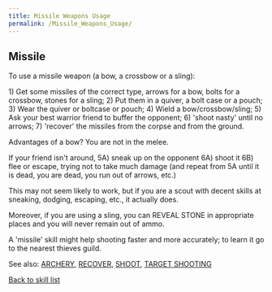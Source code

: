 ```yaml
---
title: Missile Weapons Usage
permalink: /Missile_Weapons_Usage/
---
```


## Missile

To use a missile weapon (a bow, a crossbow or a sling):

1\) Get some missiles of the correct type, arrows for a bow, bolts for a
crossbow, stones for a sling; 2) Put them in a quiver, a bolt case or a
pouch; 3) Wear the quiver or boltcase or pouch; 4) Wield a
bow/crossbow/sling; 5) Ask your best warrior friend to buffer the
opponent; 6) 'shoot nasty' until no arrows; 7) 'recover' the missiles
from the corpse and from the ground.

Advantages of a bow? You are not in the melee.

If your friend isn't around, 5A) sneak up on the opponent 6A) shoot it
6B) flee or escape, trying not to take much damage (and repeat from 5A
until it is dead, you are dead, you run out of arrows, etc.)

This may not seem likely to work, but if you are a scout with decent
skills at sneaking, dodging, escaping, etc., it actually does.

Moreover, if you are using a sling, you can REVEAL STONE in appropriate
places and you will never remain out of ammo.

A 'missile' skill might help shooting faster and more accurately; to
learn it go to the nearest thieves guild.

See also: [ARCHERY](ARCHERY "wikilink"), [RECOVER](RECOVER "wikilink"),
[SHOOT](SHOOT "wikilink"), [TARGET SHOOTING](TARGET_SHOOTING "wikilink")

[Back to skill list](Skill "wikilink")